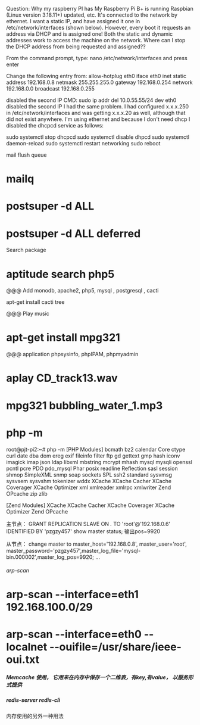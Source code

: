 Question: Why my raspberry PI has 
My Raspberry Pi B+ is running Raspbian (Linux version 3.18.11+) updated, etc.
It's connected to the network by ethernet. I want a static IP, and have assigned it one in /etc/network/interfaces (shown below). However, every boot it requests an address via DHCP and is assigned one! Both the static and dynamic addresses work to access the machine on the network.
Where can I stop the DHCP address from being requested and assigned??

From the command prompt, type:
nano /etc/network/interfaces and press enter

Change the following entry from:
allow-hotplug eth0
iface eth0 inet static
address 192.168.0.8
netmask 255.255.255.0
gateway 192.168.0.254
network 192.168.0.0
broadcast 192.168.0.255

disabled the second IP
CMD: sudo ip addr del 10.0.55.55/24 dev eth0 
disabled the second IP
I had the same problem. I had configured x.x.x.250 in /etc/network/interfaces and was getting x.x.x.20 as well, although that did not exist anywhere.
I'm using ethernet and because I don't need dhcp I disabled the dhcpcd service as follows:

sudo systemctl stop dhcpcd
sudo systemctl disable dhpcd
sudo systemctl daemon-reload
sudo systemctl restart networking
sudo reboot


mail flush queue
# mailq
# postsuper -d  ALL
# postsuper -d ALL  deferred


Search package
#  aptitude search php5

@@@ Add monodb, apache2, php5, mysql , postgresql , cacti

apt-get install cacti tree 




@@@ Play music 
# apt-get install mpg321

@@@ application
phpsysinfo,  phpIPAM, phpmyadmin




# aplay CD_track13.wav
# mpg321 bubbling_water_1.mp3



# php -m
root@pjt-pi2:~# php -m
[PHP Modules]
bcmath
bz2
calendar
Core
ctype
curl
date
dba
dom
ereg
exif
fileinfo
filter
ftp
gd
gettext
gmp
hash
iconv
imagick
imap
json
ldap
libxml
mbstring
mcrypt
mhash
mysql
mysqli
openssl
pcntl
pcre
PDO
pdo_mysql
Phar
posix
readline
Reflection
sasl
session
shmop
SimpleXML
snmp
soap
sockets
SPL
ssh2
standard
sysvmsg
sysvsem
sysvshm
tokenizer
wddx
XCache
XCache Cacher
XCache Coverager
XCache Optimizer
xml
xmlreader
xmlrpc
xmlwriter
Zend OPcache
zip
zlib

[Zend Modules]
XCache
XCache Cacher
XCache Coverager
XCache Optimizer
Zend OPcache


主节点：
GRANT REPLICATION SLAVE ON *.* TO 'root'@'192.168.0.6' IDENTIFIED BY 'pzgzy457'
show master status; 
输出pos=9920


从节点：
change master to master_host='192.168.0.8',    master_user='root',  master_password='pzgzy457',master_log_file='mysql-bin.000002',master_log_pos=9920;
...

###### arp-scan 
# arp-scan --interface=eth1 192.168.100.0/29 
# arp-scan --interface=eth0 --localnet --ouifile=/usr/share/ieee-oui.txt

##### Memcache 使用， 它用来在内存中保存一个二维表，有key,有value， 以服务形式提供


##### redis-server redis-cli
内存使用的另外一种用法

